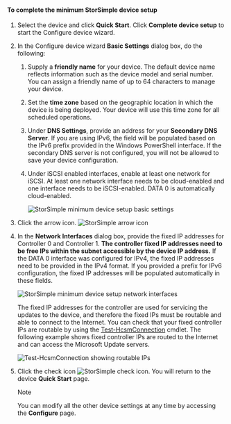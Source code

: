 <!--author=alkohli last changed: 9/17/15-->

#### To complete the minimum StorSimple device setup
1. Select the device and click **Quick Start**. Click **Complete device setup** to start the Configure device wizard.
2. In the Configure device wizard **Basic Settings** dialog box, do the following:
   
   1. Supply a **friendly name** for your device. The default device name reflects information such as the device model and serial number. You can assign a friendly name of up to 64 characters to manage your device.
   2. Set the **time zone** based on the geographic location in which the device is being deployed. Your device will use this time zone for all scheduled operations.
   3. Under **DNS Settings**, provide an address for your **Secondary DNS Server**. If you are using IPv6, the field will be populated based on the IPv6 prefix provided in the Windows PowerShell interface. 
      If the secondary DNS server is not configured, you will not be allowed to save your device configuration.
   4. Under iSCSI enabled interfaces, enable at least one network for iSCSI. At least one network interface needs to be cloud-enabled and one interface needs to be iSCSI-enabled. DATA 0 is automatically cloud-enabled.
      
      ![StorSimple minimum device setup basic settings](./media/storsimple-complete-minimum-device-setup-u1/HCS_MinDeviceSetupBasicSettings1-include.png)
3. Click the arrow icon. ![StorSimple arrow icon](./media/storsimple-complete-minimum-device-setup/HCS_ArrowIcon-include.png)
4. In the **Network Interfaces** dialog box, provide the fixed IP addresses for Controller 0 and Controller 1. **The controller fixed IP addresses need to be free IPs within the subnet accessible by the device IP address.** If the DATA 0 interface was configured for IPv4, the fixed IP addresses need to be provided in the IPv4 format. If you provided a prefix for IPv6 configuration, the fixed IP addresses will be populated automatically in these fields.
   
    ![StorSimple minimum device setup network interfaces](./media/storsimple-complete-minimum-device-setup-u1/HCS_MinDeviceSetupNetworkInterfaces2-include.png)
   
    The fixed IP addresses for the controller are used for servicing the updates to the device, and therefore the fixed IPs must be routable and able to connect to the Internet. You can check that your fixed controller IPs are routable by using the [Test-HcsmConnection](https://technet.microsoft.com/library/dn715782\(v=wps.630\).aspx) cmdlet. The following example shows fixed controller IPs are routed to the Internet and can access the Microsoft Update servers. 
   
     ![Test-HcsmConnection showing routable IPs](./media/storsimple-complete-minimum-device-setup-u1/Test-HcsmConnectionOutputRegisteredDevice.png)
5. Click the check icon ![StorSimple check icon](./media/storsimple-complete-minimum-device-setup/HCS_CheckIcon-include.png).
   You will return to the device **Quick Start** page.
   
   > [!NOTE]
   > You can modify all the other device settings at any time by accessing the **Configure** page.
   > 
   > 
   > 
   > 

<!--Link reference-->
[Test]: https://technet.microsoft.com/library/dn715782(v=wps.630).aspx